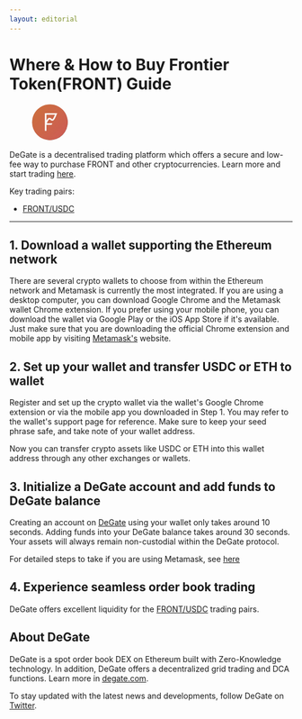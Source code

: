 ```yaml
---
layout: editorial
---
```


# Where & How to Buy Frontier Token(FRONT) Guide

<figure><img src="../.gitbook/assets/front_0xf8c3527cc04340b208c854e985240c02f7b7793f1717560754492.jpg" alt="FRONT" width="64" style="border-radius: 50%;"><figcaption></figcaption></figure>

DeGate is a decentralised trading platform which offers a secure and low-fee way to purchase FRONT and other cryptocurrencies. Learn more and start trading [here](https://app.degate.com/trade/USDC/0xf8c3527cc04340b208c854e985240c02f7b7793f?utm_source=howtobuy).&#x20;

Key trading pairs:

* [FRONT/USDC](https://app.degate.com/trade/USDC/0xf8c3527cc04340b208c854e985240c02f7b7793f?utm_source=howtobuy)

***

## 1. Download a wallet supporting the Ethereum network

There are several crypto wallets to choose from within the Ethereum network and Metamask is currently the most integrated. If you are using a desktop computer, you can download Google Chrome and the Metamask wallet Chrome extension. If you prefer using your mobile phone, you can download the wallet via Google Play or the iOS App Store if it's available. Just make sure that you are downloading the official Chrome extension and mobile app by visiting [Metamask's](https://metamask.io/) website.

## 2. Set up your wallet and transfer USDC or ETH to wallet

Register and set up the crypto wallet via the wallet's Google Chrome extension or via the mobile app you downloaded in Step 1. You may refer to the wallet's support page for reference. Make sure to keep your seed phrase safe, and take note of your wallet address.&#x20;

Now you can transfer crypto assets like USDC or ETH into this wallet address through any other exchanges or wallets.

## 3. Initialize a DeGate account and add funds to DeGate balance

Creating an account on [DeGate](https://app.degate.com/?utm_source=FRONT_howtobuy) using your wallet only takes around 10 seconds. Adding funds into your DeGate balance takes around 30 seconds. Your assets will always remain non-custodial within the DeGate protocol.

For detailed steps to take if you are using Metamask, see [here](https://docs.degate.com/v/product_en/main-features/wallet-connectivity/metamask)

## 4. Experience seamless order book trading

DeGate offers excellent liquidity for the [FRONT/USDC](https://app.degate.com/trade/USDC/0xf8c3527cc04340b208c854e985240c02f7b7793f?utm_source=howtobuy) trading pairs.&#x20;

## About DeGate

DeGate is a spot order book DEX on Ethereum built with Zero-Knowledge technology. In addition, DeGate offers a decentralized grid trading and DCA functions. Learn more in [degate.com](https://degate.com/?utm_source=FRONT_howtobuy).

To stay updated with the latest news and developments, follow DeGate on [Twitter](https://twitter.com/degatedex).
